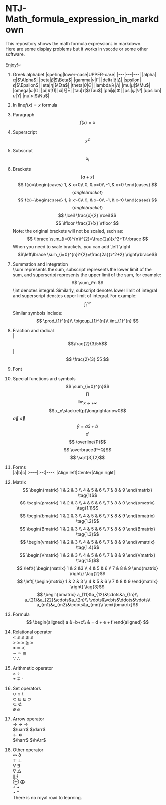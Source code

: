 # NTJ-Math_formula_expression_in_markdown
This repository shows the math formula expressions in markdown.<br>Here are some display problems but it works in vscode or some other software.</br><br>Enjoy!~
1. Greek alphabet 
   |spelling|lower-case|UPPER-case|
   |---|---|---|
   |alpha|$\alpha$|$\Alpha$|
   |beta|$\beta$|$\Beta$|
   |gamma|$\gamma$|$\Gamma$|
   |delta|$\delta$|$\Delta$|
   |spsilon|$\epsilon$|$\Epsilon$|
   |eta|$\eta$|$\Eta$|
   |theta|$\theta$|$\Theta$|
   |lambda|$\lambda$|$\Lambda$|
   |mu|$\mu$|$\Mu$|
   |omega|$\omega$|$\Omega$|
   |pi|$\pi$|$\Pi$|
   |xi|$\xi$|$\Xi$|
   |tau|$\tau$|$\Tau$|
   |phi|$\phi$|$\Phi$|
   |psi|$\psi$|$\Psi$|
   |upsilon|$\upsilon$|$\Upsilon$|
   |nu|$\nu$|$\Nu$|
2. In line$f(x) = x$ formula
3. Paragraph 
$$f(x) = x$$
4. Superscript
   $$x^2$$
5. Subscript
   $$x_i$$
6. Brackets
   $$\lbrace a+x \rbrace$$
   $$
   f(x)=\begin{cases}
        1, & x>0\\
        0, & x=0\\
        -1, & x<0
    \end{cases}
    $$
    $$ \langle anglebracket \rangle $$
    $$
   f(x)=\begin{cases}
        1, & x>0\\
        0, & x=0\\
        -1, & x<0
    \end{cases}
    $$
    $$ \langle anglebracket \rangle $$
   $$
   \lceil \frac{x}{2} \rceil
   $$
   $$
   \lfloor \frac{3}{x} \rfloor
   $$
   Note: the original brackets will not be scaled, such as:
   $$
   \lbrace \sum_{i=0}^{n}i^{2}=\frac{2a}{x^2+1}\rbrace
   $$
   When you need to scale brackets, you can add \left \right
   $$\left\lbrace
   \sum_{i=0}^{n}i^{2}=\frac{2a}{x^2+2}
   \right\rbrace$$

7. Summation and integration<br>
   \sum represents the sum, subscript represents the lower limit of the sum, and superscript represents the upper limit of the sum, for example:
   $$
   \sum_i^n $$
   \int denotes integral. Similarly, subscript denotes lower limit of integral and superscript denotes upper limit of integral. For example:
   $$
   \int_{1}^{\infty}
   $$
   Similar symbols include:
   $$
   \prod_{1}^{n}\\
   \bigcup_{1}^{n}\\
   \int_{1}^{n}
   $$
8. Fraction and radical<br>
   |$$\frac{2}{3}55$$|
   $$
   \frac{2}{3}
   55
   $$
9.  Font<br>
10. Special functions and symbols<br>
    $$
    \sum_{i=0}^{n}$$ 
    $$
    \prod$$
    $$
    \lim_{x\to+\infty}$$
    $$
    x_n\stackrel{p}\longrightarrow0$$
    $\vec{a}$ $\overrightarrow{a}$
    $$
    \hat y=a\hat x+b$$
    $$
    \mathtt{X}'$$
    $$
    \overline{P}$$
    $$
    \overbrace{P+Q}$$
   $$
    \sqrt[3]{2}$$ 

11. Forms<br>
    |a|b|c|
    :----|:--:|----:
    |Align left|Center|Align right|
12. Matrix<br>
    $$
      \begin{matrix}
      1 & 2 & 3 \\
      4 & 5 & 6 \\
      7 & 8 & 9
      \end{matrix} \tag{1}$$
    $$
      \begin{pmatrix}
      1 & 2 & 3 \\
      4 & 5 & 6 \\
      7 & 8 & 9
      \end{pmatrix} \tag{1.1}$$
    $$
      \begin{bmatrix}
      1 & 2 & 3 \\
      4 & 5 & 6 \\
      7 & 8 & 9
      \end{bmatrix} \tag{1.2}$$
    $$
      \begin{Bmatrix}
      1 & 2 & 3 \\
      4 & 5 & 6 \\
      7 & 8 & 9
      \end{Bmatrix} \tag{1.3}$$
    $$
      \begin{vmatrix}
      1 & 2 & 3 \\
      4 & 5 & 6 \\
      7 & 8 & 9
      \end{vmatrix} \tag{1.4}$$
    $$
      \begin{Vmatrix}
      1 & 2 & 3 \\
      4 & 5 & 6 \\
      7 & 8 & 9
      \end{Vmatrix} \tag{1.5}$$
   $$
      \left\{
      \begin{matrix}
      1 & 2 &3 \\
      4 & 5 & 6 \\
      7 & 8 & 9
      \end{matrix} 
      \right\} \tag{2}$$
   $$
      \left[
      \begin{matrix}
      1 & 2 & 3 \\
      4 & 5 & 6 \\
      7 & 8 & 9
      \end{matrix} 
      \right] \tag{3}$$
   $$
   \begin{bmatrix}
   a_{11}&a_{12}&\cdots&a_{1n}\\
   a_{21}&a_{22}&\cdots&a_{2n}\\
   \vdots&\vdots&\ddots&\vdots\\
   a_{m1}&a_{m2}&\cdots&a_{mn}\\
   \end{bmatrix}$$
13. Formula<br>
    $$
    \begin{aligned}
    a &=b+c\\
      & = d + e + f
      \end{aligned}
   $$
14. Relational operator<br>
    $\lt$ $\le$ $\leq$ $\leqq$ $\leqslant$<br>
    $\gt$ $\ge$ $\geq$ $\geqq$ $\geqslant$<br>
    $\neq$ $\approx$ $\prec$<br>
    $\sim$ $\simeq$ $\cong$<br>
    $\because$ $\therefore$
15. Arithmetic operator<br>
    $\times$ $\div$<br> $\pm$ $\mp$ $\cdot$
16. Set operators<br>
    $\cup$ $\cap$ $\setminus$<br> 
    $\subset$ $\subseteq$ $\subsetneq$ $\supset$<br>
    $\in$ $\notin$<br>
    $\emptyset$ $\varnothing$
17. Arrow operator<br>
    $\to$ $\rightarrow$ $\Rightarrow$<br>
    $\uarr$ $\darr$<br>
    $\leftarrow$ $\Leftarrow$<br>
    $\harr$ $\hArr$
18. Other operator<br>
    $\infty$ $\partial$ <br>
    $\top$ $\bot$<br>
    $\forall$ $\exists$<br>
    $\nabla$ $\triangle$<br>
    $\parallel$ $\ell$<br>
    $\oplus$ $\bigoplus$<br>
    $\circ$ $\bullet$<br>
    $\star$ $\ast$<br>
There is no royal road to learning.

